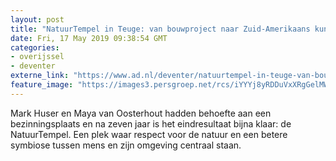 ```yaml
---
layout: post
title: "NatuurTempel in Teuge: van bouwproject naar Zuid-Amerikaans kunstwerk"
date: Fri, 17 May 2019 09:38:54 GMT
categories: 
- overijssel 
- deventer 
externe_link: "https://www.ad.nl/deventer/natuurtempel-in-teuge-van-bouwproject-naar-zuid-amerikaans-kunstwerk~ae8fef19/"
feature_image: "https://images3.persgroep.net/rcs/iYYYj8yRDDuVxXRgGelMWoQhbII/diocontent/148345977/_fitwidth/400/?appId=21791a8992982cd8da851550a453bd7f&quality=0.7"
---
```


Mark Huser en Maya van Oosterhout hadden behoefte aan een bezinningsplaats en na zeven jaar is het eindresultaat bijna klaar: de NatuurTempel. Een plek waar respect voor de natuur en een betere symbiose tussen mens en zijn omgeving centraal staan.
